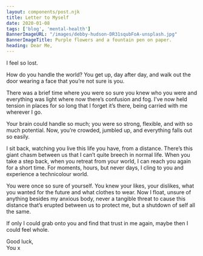```yaml
---
layout: components/post.njk
title: Letter to Myself
date: 2020-01-08
tags: ['blog', 'mental-health']
BannerImageURL: "/images/debby-hudson-DR31squbFoA-unsplash.jpg"
BannerImageTitle: Purple flowers and a fountain pen on paper.
heading: Dear Me,
---
```

<!-- Excerpt Start -->
I feel so lost.<!-- Excerpt End -->
            
How do you handle the world? You get up, day after day, and walk out the door wearing a face that you’re not sure is you.

There was a brief time where you were so sure you knew who you were and everything was light where now there’s confusion and fog. I’ve now held tension in places for so long that I forget it’s there, being carried with me wherever I go.

Your brain could handle so much; you were so strong, flexible, and with so much potential. Now, you’re crowded, jumbled up, and everything falls out so easily.

I sit back, watching you live this life you have, from a distance. There’s this giant chasm between us that I can’t quite breech in normal life. When you take a step back, when you retreat from your world, I can reach you again for a short time. For moments, hours, but never days, I cling to you and experience a technicolour world.

You were once so sure of yourself. You knew your likes, your dislikes, what you wanted for the future and what clothes to wear. Now I float, unsure of anything besides my anxious body, never a tangible threat to cause this distance that’s erupted between us to protect me, but a shutdown of self all the same.

If only I could grab onto you and find that trust in me again, maybe then I could feel whole.

Good luck,<br/>
You x